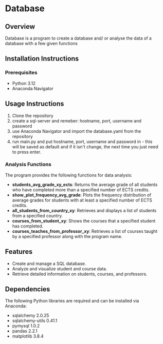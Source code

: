 # Database

## Overview
Database is a program to create a database and/ or analyse the data of a database with a few given functions
## Installation Instructions

### Prerequisites
- Python 3.12
- Anaconda Navigator

## Usage Instructions
1. Clone the repository
2. create a sql-server  and remeber: hostname, port, username and password
3. use Anaconda Navigator and import the database.yaml from the repository
5. run main.py and put hostname, port, username and password in - this will be saved as default and if it isn't change, the next time you just need to press enter.
### Analysis Functions
The program provides the following functions for data analysis:

- **students_avg_grade_xy_ects**: Returns the average grade of all students who have completed more than a specified number of ECTS credits.
- **show_plot_frequency_avg_grade**: Plots the frequency distribution of average grades for students with at least a specified number of ECTS credits.
- **all_students_from_country_xy**: Retrieves and displays a list of students from a specified country.
- **courses_from_student_xy**: Shows the courses that a specified student has completed.
- **courses_teaches_from_professor_xy**: Retrieves a list of courses taught by a specified professor along with the program name.

## Features
- Create and manage a SQL database.
- Analyze and visualize student and course data.
- Retrieve detailed information on students, courses, and professors.

## Dependencies
The following Python libraries are required and can be installed via Anaconda:
- sqlalchemy 2.0.25
- sqlalchemy-utils 0.41.1
- pymysql 1.0.2  
- pandas 2.2.1
- matplotlib 3.8.4



